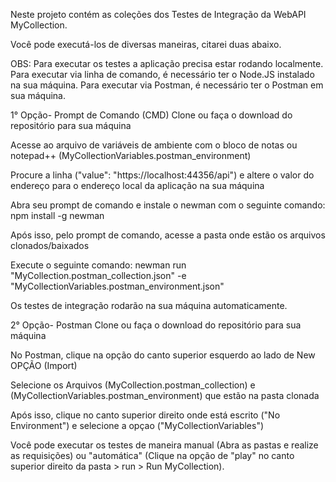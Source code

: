 Neste projeto contém as coleções dos Testes de Integração da WebAPI MyCollection.

Você pode executá-los de diversas maneiras, citarei duas abaixo.

OBS: Para executar os testes a aplicação precisa estar rodando localmente. Para executar via linha de comando, é necessário ter o Node.JS instalado na sua máquina. Para executar via Postman, é necessário ter o Postman em sua máquina.

1° Opção- Prompt de Comando (CMD)
Clone ou faça o download do repositório para sua máquina

Acesse ao arquivo de variáveis de ambiente com o bloco de notas ou notepad++ (MyCollectionVariables.postman_environment)

Procure a linha ("value": "https://localhost:44356/api") e altere o valor do endereço para o endereço local da aplicação na sua máquina

Abra seu prompt de comando e instale o newman com o seguinte comando: npm install -g newman

Após isso, pelo prompt de comando, acesse a pasta onde estão os arquivos clonados/baixados

Execute o seguinte comando: newman run "MyCollection.postman_collection.json" -e "MyCollectionVariables.postman_environment.json"

Os testes de integração rodarão na sua máquina automaticamente.
 

2° Opção- Postman
Clone ou faça o download do repositório para sua máquina

No Postman, clique na opção do canto superior esquerdo ao lado de New OPÇÃO (Import)

Selecione os Arquivos (MyCollection.postman_collection) e (MyCollectionVariables.postman_environment) que estão na pasta clonada

Após isso, clique no canto superior direito onde está escrito ("No Environment") e selecione a opçao ("MyCollectionVariables")

Você pode executar os testes de maneira manual (Abra as pastas e realize as requisições) ou "automática" (Clique na opção de "play" no canto superior direito da pasta > run > Run MyCollection).
